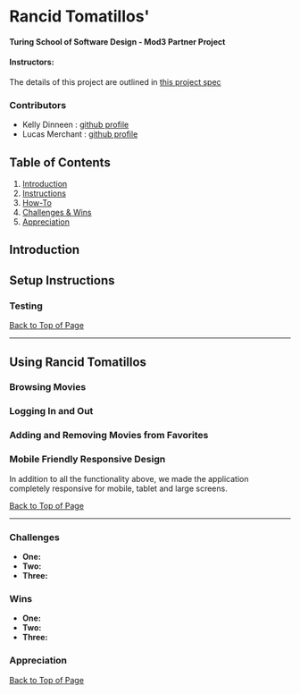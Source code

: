 # Rancid Tomatillos'
#### Turing School of Software Design - Mod3 Partner Project
#### Instructors: 

The details of this project are outlined in [this project spec]()

### Contributors
- Kelly Dinneen : [github profile](https://github.com/kellydinneen)
- Lucas Merchant : [github profile]()

## Table of Contents
1. [Introduction](#introduction)
2. [Instructions](#setup-instructions)
3. [How-To](#using-rancid-tomatillos)
4. [Challenges & Wins](#challenges-&-wins)
5. [Appreciation](#appreciation)

## Introduction
  

## Setup Instructions



### Testing


[Back to Top of Page](#table-of-contents)

---

## Using Rancid Tomatillos


### Browsing Movies


### Logging In and Out


### Adding and Removing Movies from Favorites


### Mobile Friendly Responsive Design

In addition to all the functionality above, we made the application completely responsive for mobile, tablet and large screens.

[Back to Top of Page](#table-of-contents)

---

### Challenges
- **One:** 
- **Two:** 
- **Three:**

### Wins
- **One:** 
- **Two:** 
- **Three:**

### Appreciation



[Back to Top of Page](#table-of-contents)

